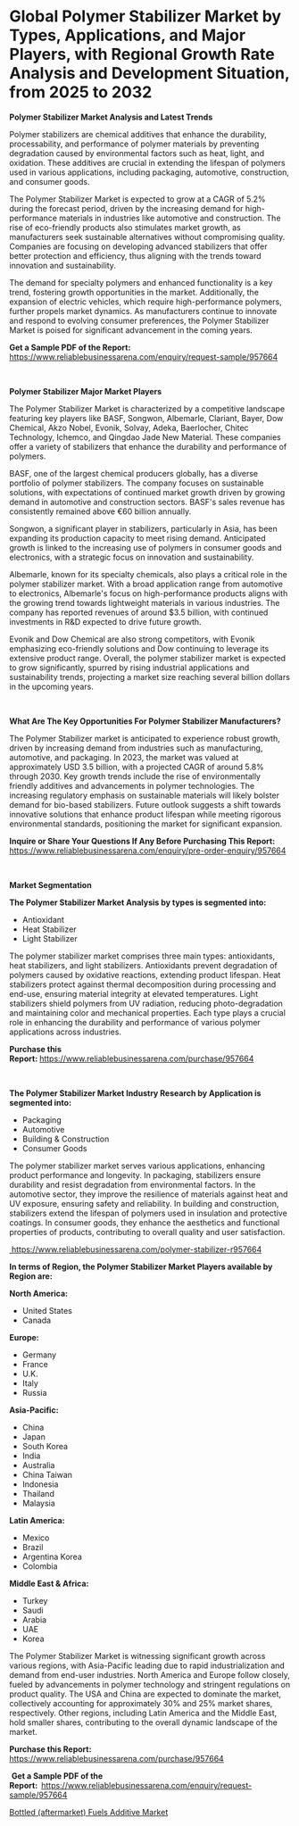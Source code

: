 <p><h1>Global Polymer Stabilizer Market by Types, Applications, and Major Players, with Regional Growth Rate Analysis and Development Situation, from 2025 to 2032</h1></p><p><strong>Polymer Stabilizer Market Analysis and Latest Trends</strong></p>
<p><p>Polymer stabilizers are chemical additives that enhance the durability, processability, and performance of polymer materials by preventing degradation caused by environmental factors such as heat, light, and oxidation. These additives are crucial in extending the lifespan of polymers used in various applications, including packaging, automotive, construction, and consumer goods. </p><p>The Polymer Stabilizer Market is expected to grow at a CAGR of 5.2% during the forecast period, driven by the increasing demand for high-performance materials in industries like automotive and construction. The rise of eco-friendly products also stimulates market growth, as manufacturers seek sustainable alternatives without compromising quality. Companies are focusing on developing advanced stabilizers that offer better protection and efficiency, thus aligning with the trends toward innovation and sustainability.</p><p>The demand for specialty polymers and enhanced functionality is a key trend, fostering growth opportunities in the market. Additionally, the expansion of electric vehicles, which require high-performance polymers, further propels market dynamics. As manufacturers continue to innovate and respond to evolving consumer preferences, the Polymer Stabilizer Market is poised for significant advancement in the coming years.</p></p>
<p><strong>Get a Sample PDF of the Report:&nbsp;</strong> <a href="https://www.reliablebusinessarena.com/enquiry/request-sample/957664?utm_campaign=3272&utm_medium=2&utm_source=Github&utm_content=ia&utm_term=21032025&utm_id=polymer-stabilizer">https://www.reliablebusinessarena.com/enquiry/request-sample/957664</a></p>
<p>&nbsp;</p>
<p><strong>Polymer Stabilizer Major Market Players</strong></p>
<p><p>The Polymer Stabilizer Market is characterized by a competitive landscape featuring key players like BASF, Songwon, Albemarle, Clariant, Bayer, Dow Chemical, Akzo Nobel, Evonik, Solvay, Adeka, Baerlocher, Chitec Technology, Ichemco, and Qingdao Jade New Material. These companies offer a variety of stabilizers that enhance the durability and performance of polymers.</p><p>BASF, one of the largest chemical producers globally, has a diverse portfolio of polymer stabilizers. The company focuses on sustainable solutions, with expectations of continued market growth driven by growing demand in automotive and construction sectors. BASF's sales revenue has consistently remained above €60 billion annually.</p><p>Songwon, a significant player in stabilizers, particularly in Asia, has been expanding its production capacity to meet rising demand. Anticipated growth is linked to the increasing use of polymers in consumer goods and electronics, with a strategic focus on innovation and sustainability.</p><p>Albemarle, known for its specialty chemicals, also plays a critical role in the polymer stabilizer market. With a broad application range from automotive to electronics, Albemarle's focus on high-performance products aligns with the growing trend towards lightweight materials in various industries. The company has reported revenues of around $3.5 billion, with continued investments in R&D expected to drive future growth.</p><p>Evonik and Dow Chemical are also strong competitors, with Evonik emphasizing eco-friendly solutions and Dow continuing to leverage its extensive product range. Overall, the polymer stabilizer market is expected to grow significantly, spurred by rising industrial applications and sustainability trends, projecting a market size reaching several billion dollars in the upcoming years.</p></p>
<p>&nbsp;</p>
<p><strong>What Are The Key Opportunities For Polymer Stabilizer Manufacturers?</strong></p>
<p><p>The Polymer Stabilizer market is anticipated to experience robust growth, driven by increasing demand from industries such as manufacturing, automotive, and packaging. In 2023, the market was valued at approximately USD 3.5 billion, with a projected CAGR of around 5.8% through 2030. Key growth trends include the rise of environmentally friendly additives and advancements in polymer technologies. The increasing regulatory emphasis on sustainable materials will likely bolster demand for bio-based stabilizers. Future outlook suggests a shift towards innovative solutions that enhance product lifespan while meeting rigorous environmental standards, positioning the market for significant expansion.</p></p>
<p><strong>Inquire or Share Your Questions If Any Before Purchasing This Report:</strong> <a href="https://www.reliablebusinessarena.com/enquiry/pre-order-enquiry/957664?utm_campaign=3272&utm_medium=2&utm_source=Github&utm_content=ia&utm_term=21032025&utm_id=polymer-stabilizer">https://www.reliablebusinessarena.com/enquiry/pre-order-enquiry/957664</a></p>
<p>&nbsp;</p>
<p><strong>Market Segmentation</strong></p>
<p><strong>The Polymer Stabilizer Market Analysis by types is segmented into:</strong></p>
<p><ul><li>Antioxidant</li><li>Heat Stabilizer</li><li>Light Stabilizer</li></ul></p>
<p><p>The polymer stabilizer market comprises three main types: antioxidants, heat stabilizers, and light stabilizers. Antioxidants prevent degradation of polymers caused by oxidative reactions, extending product lifespan. Heat stabilizers protect against thermal decomposition during processing and end-use, ensuring material integrity at elevated temperatures. Light stabilizers shield polymers from UV radiation, reducing photo-degradation and maintaining color and mechanical properties. Each type plays a crucial role in enhancing the durability and performance of various polymer applications across industries.</p></p>
<p><strong>Purchase this Report:&nbsp;</strong><a href="https://www.reliablebusinessarena.com/purchase/957664?utm_campaign=3272&utm_medium=2&utm_source=Github&utm_content=ia&utm_term=21032025&utm_id=polymer-stabilizer">https://www.reliablebusinessarena.com/purchase/957664</a></p>
<p>&nbsp;</p>
<p><strong>The Polymer Stabilizer Market Industry Research by Application is segmented into:</strong></p>
<p><ul><li>Packaging</li><li>Automotive</li><li>Building & Construction</li><li>Consumer Goods</li></ul></p>
<p><p>The polymer stabilizer market serves various applications, enhancing product performance and longevity. In packaging, stabilizers ensure durability and resist degradation from environmental factors. In the automotive sector, they improve the resilience of materials against heat and UV exposure, ensuring safety and reliability. In building and construction, stabilizers extend the lifespan of polymers used in insulation and protective coatings. In consumer goods, they enhance the aesthetics and functional properties of products, contributing to overall quality and user satisfaction.</p></p>
<p><a href="https://www.reliablebusinessarena.com/polymer-stabilizer-r957664?utm_campaign=3272&utm_medium=2&utm_source=Github&utm_content=ia&utm_term=21032025&utm_id=polymer-stabilizer">&nbsp;https://www.reliablebusinessarena.com/polymer-stabilizer-r957664</a></p>
<p><strong>In terms of Region, the Polymer Stabilizer Market Players available by Region are:</strong></p>
<p>
    <p> <strong> North America: </strong>
        <ul>
            <li>United States</li>
            <li>Canada</li>
        </ul>
        </p> 
    <p> <strong> Europe: </strong>
        <ul>
            <li>Germany</li>
            <li>France</li>
            <li>U.K.</li>
            <li>Italy</li>
            <li>Russia</li>
        </ul>
        </p> 
    <p> <strong> Asia-Pacific: </strong>
        <ul>
            <li>China</li>
            <li>Japan</li>
            <li>South Korea</li>
            <li>India</li>
            <li>Australia</li>
            <li>China Taiwan</li>
            <li>Indonesia</li>
            <li>Thailand</li>
            <li>Malaysia</li>
        </ul>
        </p> 
    <p> <strong> Latin America: </strong>
        <ul>
            <li>Mexico</li>
            <li>Brazil</li>
            <li>Argentina Korea</li>
            <li>Colombia</li>
        </ul>
        </p> 
    <p> <strong> Middle East & Africa: </strong>
        <ul>
            <li>Turkey</li>
            <li>Saudi</li>
            <li>Arabia</li>
            <li>UAE</li>
            <li>Korea</li>
        </ul>
    </p>
    </p>
<p><p>The Polymer Stabilizer Market is witnessing significant growth across various regions, with Asia-Pacific leading due to rapid industrialization and demand from end-user industries. North America and Europe follow closely, fueled by advancements in polymer technology and stringent regulations on product quality. The USA and China are expected to dominate the market, collectively accounting for approximately 30% and 25% market shares, respectively. Other regions, including Latin America and the Middle East, hold smaller shares, contributing to the overall dynamic landscape of the market.</p></p>
<p><strong>Purchase this Report: </strong><a href="https://www.reliablebusinessarena.com/purchase/957664?utm_campaign=3272&utm_medium=2&utm_source=Github&utm_content=ia&utm_term=21032025&utm_id=polymer-stabilizer">https://www.reliablebusinessarena.com/purchase/957664</a></p>
<p>&nbsp;<strong>Get a Sample PDF of the Report:&nbsp;&nbsp;</strong><a href="https://www.reliablebusinessarena.com/enquiry/request-sample/957664?utm_campaign=3272&utm_medium=2&utm_source=Github&utm_content=ia&utm_term=21032025&utm_id=polymer-stabilizer">https://www.reliablebusinessarena.com/enquiry/request-sample/957664</a></p>
<p><strong></strong></p>
<p><p><a href="https://github.com/bedelibekwe58/Market-Research-Report-List-1/blob/main/bottled-aftermarket-fuels-additive-market.md?utm_campaign=3272&utm_medium=2&utm_source=Github&utm_content=ia&utm_term=21032025&utm_id=polymer-stabilizer">Bottled (aftermarket) Fuels Additive Market</a></p></p>